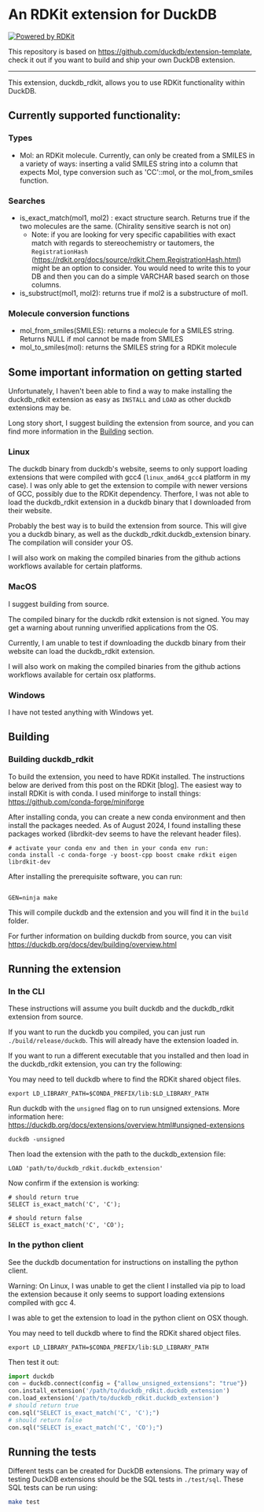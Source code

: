 # An RDKit extension for DuckDB

[![Powered by RDKit](https://img.shields.io/badge/Powered%20by-RDKit-3838ff.svg?logo=data:image/png;base64,iVBORw0KGgoAAAANSUhEUgAAABAAAAAQBAMAAADt3eJSAAAABGdBTUEAALGPC/xhBQAAACBjSFJNAAB6JgAAgIQAAPoAAACA6AAAdTAAAOpgAAA6mAAAF3CculE8AAAAFVBMVEXc3NwUFP8UPP9kZP+MjP+0tP////9ZXZotAAAAAXRSTlMAQObYZgAAAAFiS0dEBmFmuH0AAAAHdElNRQfmAwsPGi+MyC9RAAAAQElEQVQI12NgQABGQUEBMENISUkRLKBsbGwEEhIyBgJFsICLC0iIUdnExcUZwnANQWfApKCK4doRBsKtQFgKAQC5Ww1JEHSEkAAAACV0RVh0ZGF0ZTpjcmVhdGUAMjAyMi0wMy0xMVQxNToyNjo0NyswMDowMDzr2J4AAAAldEVYdGRhdGU6bW9kaWZ5ADIwMjItMDMtMTFUMTU6MjY6NDcrMDA6MDBNtmAiAAAAAElFTkSuQmCC)](https://www.rdkit.org/)

This repository is based on https://github.com/duckdb/extension-template, check it out if you want to build and ship your own DuckDB extension.

---

This extension, duckdb_rdkit, allows you to use RDKit functionality within DuckDB.

## Currently supported functionality:

### Types

- Mol: an RDKit molecule. Currently, can only be created from a SMILES in a variety of ways: inserting a valid SMILES
  string into a column that expects Mol, type conversion such as 'CC'::mol, or the mol_from_smiles function.

### Searches

- is_exact_match(mol1, mol2) : exact structure search. Returns true if the two molecules are the same. (Chirality sensitive search is not on)
  - Note: if you are looking for very specific capabilities with exact match with regards
    to stereochemistry or tautomers, the `RegistrationHash` (https://rdkit.org/docs/source/rdkit.Chem.RegistrationHash.html)
    might be an option to consider. You would need to write this to your DB and
    then you can do a simple VARCHAR based search on those columns.
- is_substruct(mol1, mol2): returns true if mol2 is a substructure of mol1.

### Molecule conversion functions

- mol_from_smiles(SMILES): returns a molecule for a SMILES string. Returns NULL if mol cannot be made from SMILES
- mol_to_smiles(mol): returns the SMILES string for a RDKit molecule

## Some important information on getting started

Unfortunately, I haven't been able to find a way to make installing the duckdb_rdkit
extension as easy as `INSTALL` and `LOAD` as other duckdb
extensions may be.

Long story short, I suggest building the extension from source,
and you can find more information in the
[Building](#building) section.

### Linux

The duckdb binary from duckdb's website, seems to only support
loading extensions that were compiled with gcc4 (`linux_amd64_gcc4` platform in my
case). I was only able to get the extension
to compile with newer versions of GCC, possibly due to the RDKit dependency.
Therfore, I was not able to load the duckdb_rdkit extension in a duckdb binary that
I downloaded from their website.

Probably the best way is to build the extension from source. This will give you
a duckdb binary, as well as the duckdb_rdkit.duckdb_extension binary. The compilation
will consider your OS.

I will also work on making the compiled binaries from the github actions
workflows available for certain platforms.

### MacOS

I suggest building from source.

The compiled binary for the duckdb rdkit extension is not signed. You may get
a warning about running unverified applications from the OS.

Currently, I am unable to test if downloading the duckdb binary from their website can
load the duckdb_rdkit extension.

I will also work on making the compiled binaries from the github actions
workflows available for certain osx platforms.

### Windows

I have not tested anything with Windows yet.

## <a name="building"></a>Building

### Building duckdb_rdkit

To build the extension, you need to have RDKit installed.
The instructions below are derived from this post on the RDKit [blog].
The easiest way to install RDKit is with conda.
I used miniforge to install things: https://github.com/conda-forge/miniforge

After installing conda, you can create a new
conda environment and then install the packages needed.
As of August 2024, I found installing these packages worked (librdkit-dev seems to have the relevant header files).

```shell
# activate your conda env and then in your conda env run:
conda install -c conda-forge -y boost-cpp boost cmake rdkit eigen librdkit-dev
```

After installing the prerequisite software, you can run:

```shell

GEN=ninja make
```

This will compile duckdb and the extension and you will find it in
the `build` folder.

For further information on building duckdb from source,
you can visit https://duckdb.org/docs/dev/building/overview.html

## Running the extension

### In the CLI

These instructions will assume you built duckdb and the duckdb_rdkit extension
from source.

If you want to run the duckdb you compiled, you can just run `./build/release/duckdb`.
This will already have the extension loaded in.

If you want to run a different executable that you installed and then load in
the duckdb_rdkit extension, you can try the following:

You may need to tell duckdb where to find the RDKit shared object files.

```shell
export LD_LIBRARY_PATH=$CONDA_PREFIX/lib:$LD_LIBRARY_PATH
```

Run duckdb with the `unsigned` flag on to run unsigned extensions.
More information here: https://duckdb.org/docs/extensions/overview.html#unsigned-extensions

```shell
duckdb -unsigned
```

Then load the extension with the path to the duckdb_extension file:

```shell
LOAD 'path/to/duckdb_rdkit.duckdb_extension'
```

Now confirm if the extension is working:

```shell
# should return true
SELECT is_exact_match('C', 'C');

# should return false
SELECT is_exact_match('C', 'CO');
```

### In the python client

See the duckdb documentation for instructions on installing the python client.

Warning: On Linux, I was unable to get the client I installed via pip to load the
extension because it only seems to support loading extensions compiled with gcc 4.

I was able to get the extension to load in the python client on OSX though.

You may need to tell duckdb where to find the RDKit shared object files.

```shell
export LD_LIBRARY_PATH=$CONDA_PREFIX/lib:$LD_LIBRARY_PATH
```

Then test it out:

```python
import duckdb
con = duckdb.connect(config = {"allow_unsigned_extensions": "true"})
con.install_extension('/path/to/duckdb_rdkit.duckdb_extension')
con.load_extension('/path/to/duckdb_rdkit.duckdb_extension')
# should return true
con.sql("SELECT is_exact_match('C', 'C');")
# should return false
con.sql("SELECT is_exact_match('C', 'CO');")

```

<!-- #### Issue with building on MacOS 14.3 -->
<!---->
<!-- There was an issue building on MacOS 14.3 where a header from boost could not be found. -->
<!-- If you have trouble, you can try creating a conda env using the `starter_conda_env.yml` (from DavidACosgrove in the RDKit discussions). -->
<!-- This includes boost libraries that are needed by RDKit. Then install RDKit into that env. And then run `make` in -->
<!-- that env. -->
<!---->
<!-- [blog]: https://greglandrum.github.io/rdkit-blog/posts/2021-07-24-setting-up-a-cxx-dev-env.html -->

## Running the tests

Different tests can be created for DuckDB extensions. The primary way of testing DuckDB extensions should be the SQL tests in `./test/sql`. These SQL tests can be run using:

```sh
make test
```

